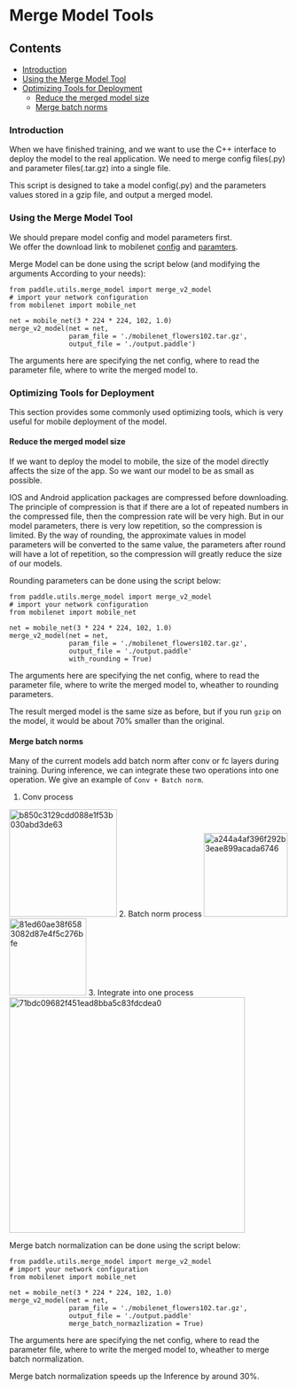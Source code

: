 # Merge Model Tools

## Contents
- [Introduction](introduction)
- [Using the Merge Model Tool](using-the-merge-model-tool)
- [Optimizing Tools for Deployment](optimizing-tools-for-deployment)
	- [Reduce the merged model size](reduce-the-merged-model-size)
	- [Merge batch norms](merge-batch-norms)

	
### Introduction

When we have finished training, and we want to use the C++ interface to deploy the model to the real application. We need to merge config files(.py) and parameter files(.tar.gz) into a single file.

This script is designed to take a model config(.py) and the parameters values stored in a gzip file, and output a merged model.

### Using the Merge Model Tool

We should prepare model config and model parameters first.   
We offer the download link to mobilenet [config](https://github.com/PaddlePaddle/Mobile/blob/develop/deployment/models/mobilenet.py) and [paramters](https://pan.baidu.com/s/1geHkrw3).

Merge Model can be done using the script below (and modifying the arguments According to your needs):

```
from paddle.utils.merge_model import merge_v2_model
# import your network configuration
from mobilenet import mobile_net

net = mobile_net(3 * 224 * 224, 102, 1.0)
merge_v2_model(net = net,
               param_file = './mobilenet_flowers102.tar.gz',
               output_file = './output.paddle')
```

The arguments here are specifying the net config, where to read the parameter file, where to write the merged model to.


### Optimizing Tools for Deployment
This section provides some commonly used optimizing tools, which is very useful for mobile deployment of the model.

#### Reduce the merged model size

If we want to deploy the model to mobile, the size of the model directly affects the size of the app. So we want our model to be as small as possible. 

IOS and Android application packages are compressed before downloading.
The principle of compression is that if there are a lot of repeated numbers in the compressed file, then the compression rate will be very high. But in our model parameters, there is very low repetition, so the compression is limited. 
By the way of rounding, the approximate values in model parameters will be converted to the same value, the parameters after round will have a lot of repetition, so the compression will greatly reduce the size of our models.

Rounding parameters can be done using the script below:

```
from paddle.utils.merge_model import merge_v2_model
# import your network configuration
from mobilenet import mobile_net

net = mobile_net(3 * 224 * 224, 102, 1.0)
merge_v2_model(net = net,
               param_file = './mobilenet_flowers102.tar.gz',
               output_file = './output.paddle'
               with_rounding = True)
```
The arguments here are specifying the net config, where to read the parameter file, where to write the merged model to, wheather to rounding parameters.

The result merged model is the same size as before, but if you run `gzip` on the model, it would be about 70% smaller than the original.

#### Merge batch norms 
Many of the current models add batch norm after conv or fc layers during training. During inference, we can integrate these two operations into one operation.
We give an example of `Conv + Batch norm`. 


1. Conv process   
<img width="194" alt="b850c3129cdd088e1f53b030abd3de63" src="https://user-images.githubusercontent.com/5595332/34099448-86e25496-e41a-11e7-9558-31b924a1f09f.png"> 
2. Batch norm process     
<img width="151" alt="a244a4af396f292b3eae899acada6746" src="https://user-images.githubusercontent.com/5595332/34099455-8a0914d4-e41a-11e7-8dbb-8cb42fd18d6a.png">  
<img width="139" alt="81ed60ae38f6583082d87e4f5c276bfe" src="https://user-images.githubusercontent.com/5595332/34099459-8c9818a8-e41a-11e7-9487-f801484485da.png">
3. Integrate into one process
<img width="425" alt="71bdc09682f451ead8bba5c83fdcdea0" src="https://user-images.githubusercontent.com/5595332/34099412-6c2d3080-e41a-11e7-9595-876ee8d75204.png">

Merge batch normalization can be done using the script below:


```
from paddle.utils.merge_model import merge_v2_model
# import your network configuration
from mobilenet import mobile_net

net = mobile_net(3 * 224 * 224, 102, 1.0)
merge_v2_model(net = net,
               param_file = './mobilenet_flowers102.tar.gz',
               output_file = './output.paddle'
               merge_batch_normazlization = True)
```
The arguments here are specifying the net config, where to read the parameter file, where to write the merged model to, wheather to merge batch normalization.

Merge batch normalization speeds up the Inference by around 30%.